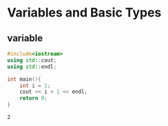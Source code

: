 # Variables and Basic Types

## variable
```cpp
#include<iostream>
using std::cout;
using std::endl;

int main(){
    int i = 1;
    cout << i + 1 << endl;
    return 0;
}

```
```
2
```